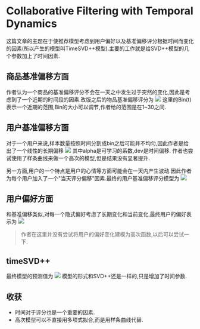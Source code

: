 # Collaborative Filtering with Temporal Dynamics

这篇文章的主题在于使推荐模型考虑到用户偏好以及基准偏移评分根据时间而变化的因素(所以产生的模型叫TimeSVD++模型).主要的工作就是给SVD++模型的几个参数加上了时间因素.

## 商品基准偏移方面

作者认为一个商品的基准偏移评分不会在一天之中发生过于突然的变化,因此是考虑到了一个近期的时间段的因素.改版之后的物品基准偏移评分为
<img src="http://chart.googleapis.com/chart?cht=tx&chl=b_i(t)=b_i%2Bb_{i,Bin(t)}" style="border:none;">
这里的Bin(t)表示一个近期的范围,Bin的大小可以调节,作者给的范围是在1~30之间.

## 用户基准偏移方面

对于一个用户来说,样本数量按照时间分割成bin之后可能并不均匀,因此作者是给出了一个线性的长期偏移
<img src="http://chart.googleapis.com/chart?cht=tx&chl=\alpha_u\cdot dev_u(t)" style="border:none;">
其中alpha是可学习的系数,dev是时间偏移.  作者也尝试使用了样条曲线来做一个高次的模型,但是结果没有显著提升.

另一方面,用户的一个特点是用户的心情等方面可能会在一天内产生波动.因此作者为每个用户加入了一个"当天评分偏移"因素.最终的用户基准偏移评分模型为
<img src="http://chart.googleapis.com/chart?cht=tx&chl=b_u(t)=b_u%2B\alpha_u\cdot dev_u(t)%2Bb_{u,t}" style="border:none;">

## 用户偏好方面

和基准偏移类似,对每一个隐式偏好考虑了长期变化和当前变化,最终用户的偏好表示为
<img src="http://chart.googleapis.com/chart?cht=tx&chl=p_{uk}(t)=p_{uk}%2B\alpha_{uk}\cdot dev_u(t)%2Bp_{uk,t}\ k=1,2...,f" style="border:none;">
> 作者在这里并没有尝试将用户的偏好变化建模为高次函数,以后可以尝试一下.

## timeSVD++

最终模型的预测值为
<img src="http://chart.googleapis.com/chart?cht=tx&chl=\hat{r}_{ui}(t)=\mu%2Bb_i(t)%2Bb_u(t)%2Bq_i^T(p_u(t)%2B|R(u)|^{-\frac{1}{2}}\sum_{j\in R(u)}y_j)" style="border:none;">
模型的形式和SVD++还是一样的,只是增加了时间参数.

## 收获
* 时间对于评分也是一个重要的因素.
* 高次模型可以不直接用多项式拟合,而是用样条曲线代替.
